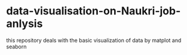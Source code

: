 # data-visualisation-on-Naukri-job-anlysis
this repository deals with the basic visualization of data by matplot and seaborn 
